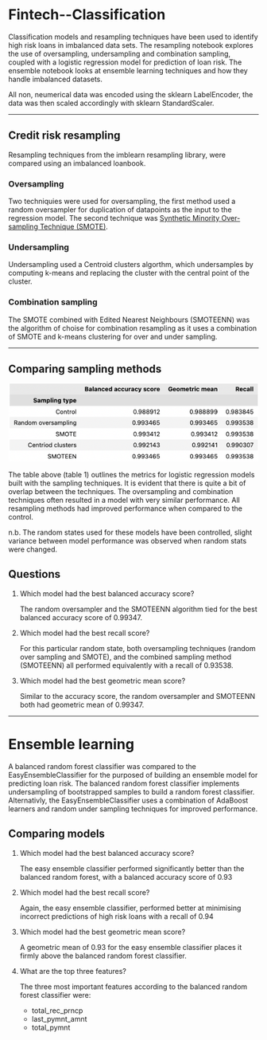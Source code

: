 # Fintech--Classification
Classification models and resampling techniques have been used to identify high risk loans in imbalanced data sets. The resampling notebook explores the use of oversampling, undersampling and combination sampling, coupled with a logistic regression model for prediction of loan risk. The ensemble notebook looks at ensemble learning techniques and how they handle imbalanced datasets.

All non, neumerical data was encoded using the sklearn LabelEncoder, the data was then scaled accordingly with sklearn StandardScaler.

---
## Credit risk resampling

Resampling techniques from the imblearn resampling library, were compared using an imbalanced loanbook. 

### Oversampling
Two techniquies were used for oversampling, the first method used a random oversampler for duplication of datapoints as the input to the regression model. The second technique was [Synthetic Minority Over-sampling Technique (SMOTE)](https://www.jair.org/index.php/jair/article/view/10302).

### Undersampling
Undersampling used a Centroid clusters algorthm, which undersamples by computing k-means and replacing the cluster with the central point of the cluster.

### Combination sampling
The SMOTE combined with Edited Nearest Neighbours (SMOTEENN) was the algorithm of choise for combination resampling as it uses a combination of SMOTE and k-means clustering for over and under sampling.

---
## Comparing sampling methods
![table 1](images/table1.png)

The table above (table 1) outlines the metrics for logistic regression models built with the sampling techniques. It is evident that there is quite a bit of overlap between the techniques. The oversampling and combination techniques often resulted in a model with very similar performance. All resampling methods had improved performance when compared to the control.

n.b. The random states used for these models have been controlled, slight variance between model performance was observed when random stats were changed.

## Questions

1. Which model had the best balanced accuracy score?

    The random oversampler and the SMOTEENN algorithm tied for the best balanced accuracy score of 0.99347.   

2. Which model had the best recall score?

    For this particular random state, both oversampling techniques (random over sampling and SMOTE), and the combined sampling method (SMOTEENN) all performed equivalently with a recall of 0.93538.

3. Which model had the best geometric mean score?

    Similar to the accuracy score, the random oversampler and SMOTEENN both had geometric mean of 0.99347.

---
# Ensemble learning
A balanced random forest classifier was compared to the EasyEnsembleClassifier for the purposed of building an ensemble model for predicting loan risk. The balanced random forest classifier implements undersampling of bootstrapped samples to build a random forest classifier. Alternativly, the EasyEnsembleClassifier uses a combination of AdaBoost learners and random under sampling techniques for improved performance.

## Comparing models

1. Which model had the best balanced accuracy score?

    The easy ensemble classifier performed significantly better than the balanced random forest, with a balanced accuracy score of 0.93

2. Which model had the best recall score?

    Again, the easy ensemble classifier, performed better at minimising incorrect predictions of high risk loans with a recall of 0.94

3. Which model had the best geometric mean score?

    A geometric mean of 0.93 for the easy ensemble classifier places it firmly above the balanced random forest classifier.

4. What are the top three features?

    The three most important features according to the balanced random forest classifier were:
    - total_rec_prncp
    - last_pymnt_amnt
    - total_pymnt








